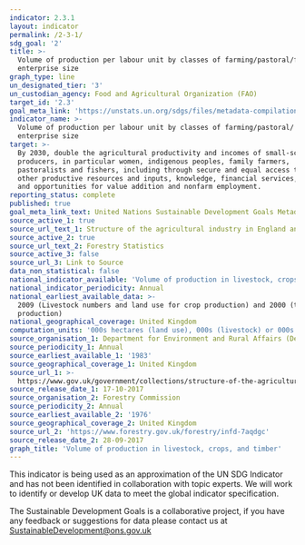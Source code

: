 ```yaml
---
indicator: 2.3.1
layout: indicator
permalink: /2-3-1/
sdg_goal: '2'
title: >-
  Volume of production per labour unit by classes of farming/pastoral/forestry
  enterprise size
graph_type: line
un_designated_tier: '3'
un_custodian_agency: Food and Agricultural Organization (FAO)
target_id: '2.3'
goal_meta_link: 'https://unstats.un.org/sdgs/files/metadata-compilation/Metadata-Goal-2.pdf'
indicator_name: >-
  Volume of production per labour unit by classes of farming/pastoral/ forestry
  enterprise size
target: >-
  By 2030, double the agricultural productivity and incomes of small-scale food
  producers, in particular women, indigenous peoples, family farmers,
  pastoralists and fishers, including through secure and equal access to land,
  other productive resources and inputs, knowledge, financial services, markets
  and opportunities for value addition and nonfarm employment.
reporting_status: complete
published: true
goal_meta_link_text: United Nations Sustainable Development Goals Metadata (pdf 232kB)
source_active_1: true
source_url_text_1: Structure of the agricultural industry in England and the UK
source_active_2: true
source_url_text_2: Forestry Statistics
source_active_3: false
source_url_3: Link to Source
data_non_statistical: false
national_indicator_available: 'Volume of production in livestock, crops and timber'
national_indicator_periodicity: Annual
national_earliest_available_data: >-
  2009 (Livestock numbers and land use for crop production) and 2000 (timber
  production)
national_geographical_coverage: United Kingdom
computation_units: '000s hectares (land use), 000s (livestock) or 000s green tonnes (timber)'
source_organisation_1: Department for Environment and Rural Affairs (Defra)
source_periodicity_1: Annual
source_earliest_available_1: '1983'
source_geographical_coverage_1: United Kingdom
source_url_1: >-
  https://www.gov.uk/government/collections/structure-of-the-agricultural-industry
source_release_date_1: 17-10-2017
source_organisation_2: Forestry Commission
source_periodicity_2: Annual
source_earliest_available_2: '1976'
source_geographical_coverage_2: United Kingdom
source_url_2: 'https://www.forestry.gov.uk/forestry/infd-7aqdgc'
source_release_date_2: 28-09-2017
graph_title: 'Volume of production in livestock, crops, and timber'
---
```

This indicator is being used as an approximation of the UN SDG Indicator and has not been identified in collaboration with topic experts. We will work to identify or develop UK data to meet the global indicator specification.

The Sustainable Development Goals is a collaborative project, if you have any feedback or suggestions for data please contact us at <SustainableDevelopment@ons.gov.uk>

